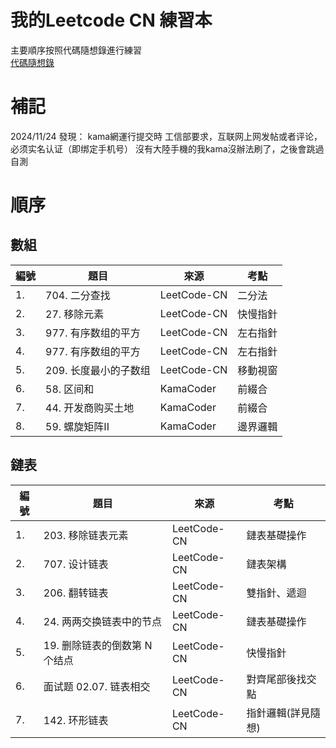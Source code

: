 # 我的Leetcode CN 練習本
主要順序按照代碼隨想錄進行練習  
[代碼隨想錄](https://github.com/youngyangyang04/leetcode-master?tab=readme-ov-file)

# 補記

2024/11/24 發現：
  kama網運行提交時
  工信部要求，互联网上网发帖或者评论，必须实名认证（即绑定手机号）
  沒有大陸手機的我kama沒辦法刷了，之後會跳過自測

# 順序

## 數組

| 編號   | 題目               | 來源            | 考點     |
| ------- | ------------------ | --------------- | -------- |
| 1.      | 704. 二分查找       | LeetCode-CN     | 二分法   |
| 2.      | 27. 移除元素        | LeetCode-CN     | 快慢指針 |
| 3.      | 977. 有序数组的平方 | LeetCode-CN     | 左右指針 |
| 4.      | 977. 有序数组的平方 | LeetCode-CN     | 左右指針 |
| 5.      | 209. 长度最小的子数组 | LeetCode-CN     | 移動視窗 |
| 6.      | 58. 区间和          | KamaCoder       | 前綴合   |
| 7.      | 44. 开发商购买土地  | KamaCoder       | 前綴合   |
| 8.      | 59. 螺旋矩阵II      | KamaCoder       | 邊界邏輯 |

## 鏈表

| 編號   | 題目                  | 來源          | 考點             |
| ------- | ------------------- | ------------- | ---------------- |
| 1.      | 203. 移除链表元素     | LeetCode-CN   | 鏈表基礎操作      |
| 2.      | 707. 设计链表         | LeetCode-CN   | 鏈表架構      |
| 3.      | 206. 翻转链表         | LeetCode-CN   | 雙指針、遞迴           |
| 4.      | 24. 两两交换链表中的节点 | LeetCode-CN   | 鏈表基礎操作      |
| 5.      | 19. 删除链表的倒数第 N 个结点 | LeetCode-CN | 快慢指針         |
| 6.      | 面试题 02.07. 链表相交  | LeetCode-CN   | 對齊尾部後找交點   |  
| 7.      | 142. 环形链表          | LeetCode-CN   | 指針邏輯(詳見隨想) |  




